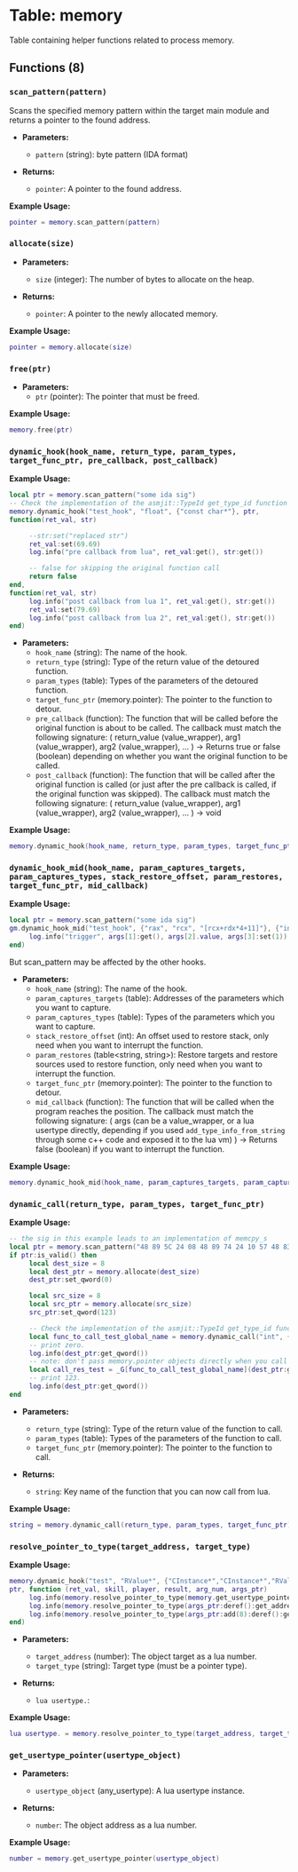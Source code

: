 # Table: memory

Table containing helper functions related to process memory.

## Functions (8)

### `scan_pattern(pattern)`

Scans the specified memory pattern within the target main module and returns a pointer to the found address.

- **Parameters:**
  - `pattern` (string): byte pattern (IDA format)

- **Returns:**
  - `pointer`: A pointer to the found address.

**Example Usage:**
```lua
pointer = memory.scan_pattern(pattern)
```

### `allocate(size)`

- **Parameters:**
  - `size` (integer): The number of bytes to allocate on the heap.

- **Returns:**
  - `pointer`: A pointer to the newly allocated memory.

**Example Usage:**
```lua
pointer = memory.allocate(size)
```

### `free(ptr)`

- **Parameters:**
  - `ptr` (pointer): The pointer that must be freed.

**Example Usage:**
```lua
memory.free(ptr)
```

### `dynamic_hook(hook_name, return_type, param_types, target_func_ptr, pre_callback, post_callback)`

**Example Usage:**
```lua
local ptr = memory.scan_pattern("some ida sig")
-- Check the implementation of the asmjit::TypeId get_type_id function if you are unsure what to use for return type / parameters types
memory.dynamic_hook("test_hook", "float", {"const char*"}, ptr,
function(ret_val, str)

     --str:set("replaced str")
     ret_val:set(69.69)
     log.info("pre callback from lua", ret_val:get(), str:get())

     -- false for skipping the original function call
     return false
end,
function(ret_val, str)
     log.info("post callback from lua 1", ret_val:get(), str:get())
     ret_val:set(79.69)
     log.info("post callback from lua 2", ret_val:get(), str:get())
end)
```

- **Parameters:**
  - `hook_name` (string): The name of the hook.
  - `return_type` (string): Type of the return value of the detoured function.
  - `param_types` (table<string>): Types of the parameters of the detoured function.
  - `target_func_ptr` (memory.pointer): The pointer to the function to detour.
  - `pre_callback` (function): The function that will be called before the original function is about to be called. The callback must match the following signature: ( return_value (value_wrapper), arg1 (value_wrapper), arg2 (value_wrapper), ... ) -> Returns true or false (boolean) depending on whether you want the original function to be called.
  - `post_callback` (function): The function that will be called after the original function is called (or just after the pre callback is called, if the original function was skipped). The callback must match the following signature: ( return_value (value_wrapper), arg1 (value_wrapper), arg2 (value_wrapper), ... ) -> void

**Example Usage:**
```lua
memory.dynamic_hook(hook_name, return_type, param_types, target_func_ptr, pre_callback, post_callback)
```

### `dynamic_hook_mid(hook_name, param_captures_targets, param_captures_types, stack_restore_offset, param_restores, target_func_ptr, mid_callback)`

**Example Usage:**
```lua
local ptr = memory.scan_pattern("some ida sig")
gm.dynamic_hook_mid("test_hook", {"rax", "rcx", "[rcx+rdx*4+11]"}, {"int", "RValue*", "int"}, 0, {}, ptr, function(args)
     log.info("trigger", args[1]:get(), args[2].value, args[3]:set(1))
end)
```
But scan_pattern may be affected by the other hooks.

- **Parameters:**
  - `hook_name` (string): The name of the hook.
  - `param_captures_targets` (table<string>): Addresses of the parameters which you want to capture.
  - `param_captures_types` (table<string>): Types of the parameters which you want to capture.
  - `stack_restore_offset` (int): An offset used to restore stack, only need when you want to interrupt the function.
  - `param_restores` (table<string, string>): Restore targets and restore sources used to restore function, only need when you want to interrupt the function.
  - `target_func_ptr` (memory.pointer): The pointer to the function to detour.
  - `mid_callback` (function): The function that will be called when the program reaches the position. The callback must match the following signature: ( args (can be a value_wrapper, or a lua usertype directly, depending if you used `add_type_info_from_string` through some c++ code and exposed it to the lua vm) ) -> Returns false (boolean) if you want to interrupt the function.

**Example Usage:**
```lua
memory.dynamic_hook_mid(hook_name, param_captures_targets, param_captures_types, stack_restore_offset, param_restores, target_func_ptr, mid_callback)
```

### `dynamic_call(return_type, param_types, target_func_ptr)`

**Example Usage:**
```lua
-- the sig in this example leads to an implementation of memcpy_s
local ptr = memory.scan_pattern("48 89 5C 24 08 48 89 74 24 10 57 48 83 EC 20 49 8B D9 49 8B F0 48 8B FA")
if ptr:is_valid() then
     local dest_size = 8
     local dest_ptr = memory.allocate(dest_size)
     dest_ptr:set_qword(0)

     local src_size = 8
     local src_ptr = memory.allocate(src_size)
     src_ptr:set_qword(123)

     -- Check the implementation of the asmjit::TypeId get_type_id function if you are unsure what to use for return type / parameters types
     local func_to_call_test_global_name = memory.dynamic_call("int", {"void*", "uint64_t", "void*", "uint64_t"}, ptr)
     -- print zero.
     log.info(dest_ptr:get_qword())
     -- note: don't pass memory.pointer objects directly when you call the function, but use get_address() instead.
     local call_res_test = _G[func_to_call_test_global_name](dest_ptr:get_address(), dest_size, src_ptr:get_address(), src_size)
     -- print 123.
     log.info(dest_ptr:get_qword())
end
```

- **Parameters:**
  - `return_type` (string): Type of the return value of the function to call.
  - `param_types` (table<string>): Types of the parameters of the function to call.
  - `target_func_ptr` (memory.pointer): The pointer to the function to call.

- **Returns:**
  - `string`: Key name of the function that you can now call from lua.

**Example Usage:**
```lua
string = memory.dynamic_call(return_type, param_types, target_func_ptr)
```

### `resolve_pointer_to_type(target_address, target_type)`

**Example Usage:**
```lua
memory.dynamic_hook("test", "RValue*", {"CInstance*","CInstance*","RValue*","int","RValue**"},
ptr, function (ret_val, skill, player, result, arg_num, args_ptr)
     log.info(memory.resolve_pointer_to_type(memory.get_usertype_pointer(skill), "YYObjectBase*").skill_id)
     log.info(memory.resolve_pointer_to_type(args_ptr:deref():get_address(), "RValue*").value)
     log.info(memory.resolve_pointer_to_type(args_ptr:add(8):deref():get_address(), "RValue*").value)
end)
```

- **Parameters:**
  - `target_address` (number): The object target as a lua number.
  - `target_type` (string): Target type (must be a pointer type).

- **Returns:**
  - `lua usertype.`: 

**Example Usage:**
```lua
lua usertype. = memory.resolve_pointer_to_type(target_address, target_type)
```

### `get_usertype_pointer(usertype_object)`

- **Parameters:**
  - `usertype_object` (any_usertype): A lua usertype instance.

- **Returns:**
  - `number`: The object address as a lua number.

**Example Usage:**
```lua
number = memory.get_usertype_pointer(usertype_object)
```


